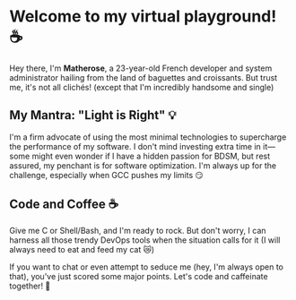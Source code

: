 # Welcome to my virtual playground! ☕️

Hey there, I'm **Matherose**, a 23-year-old French developer and system administrator hailing from the land of baguettes and croissants. But trust me, it's not all clichés! (except that I'm incredibly handsome and single)

## My Mantra: "Light is Right" 💡

I'm a firm advocate of using the most minimal technologies to supercharge the performance of my software. I don't mind investing extra time in it—some might even wonder if I have a hidden passion for BDSM, but rest assured, my penchant is for software optimization. I'm always up for the challenge, especially when GCC pushes my limits 😏

## Code and Coffee ☕️

Give me C or Shell/Bash, and I'm ready to rock. But don't worry, I can harness all those trendy DevOps tools when the situation calls for it (I will always need to eat and feed my cat 😿)

If you want to chat or even attempt to seduce me (hey, I'm always open to that), you've just scored some major points. Let's code and caffeinate together! 🚀
